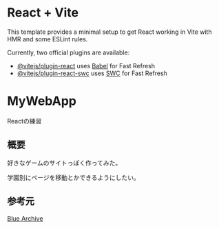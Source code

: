 # React + Vite

This template provides a minimal setup to get React working in Vite with HMR and some ESLint rules.

Currently, two official plugins are available:

- [@vitejs/plugin-react](https://github.com/vitejs/vite-plugin-react/blob/main/packages/plugin-react/README.md) uses [Babel](https://babeljs.io/) for Fast Refresh
- [@vitejs/plugin-react-swc](https://github.com/vitejs/vite-plugin-react-swc) uses [SWC](https://swc.rs/) for Fast Refresh

# MyWebApp
Reactの練習

## 概要
好きなゲームのサイトっぽく作ってみた。

学園別にページを移動とかできるようにしたい。

## 参考元
[Blue Archive](https://bluearchive.jp/)